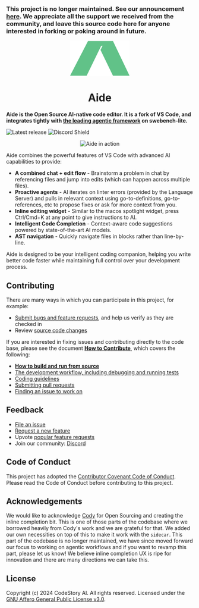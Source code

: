 ### This project is no longer maintained. See our announcement [here](https://x.com/aide_dev/status/1891862381074186388). We appreciate all the support we received from the community, and leave this source code here for anyone interested in forking or poking around in future.

<div id="vscodium-logo" align="center">
    <img src="./media/logo.svg" alt="Aide Logo" width="160"/>
    <h1>Aide</h1>
</div>

**Aide is the Open Source AI-native code editor. It is a fork of VS Code, and integrates tightly with [the leading agentic framework](https://github.com/codestoryai/sidecar) on swebench-lite.**

![Latest release](https://img.shields.io/github/v/release/codestoryai/binaries?label=version)
![Discord Shield](https://discord.com/api/guilds/1138070673756004464/widget.png?style=shield)

<p align="center">
	<img src="./media/hero_video.gif" alt="Aide in action" />
</p>

Aide combines the powerful features of VS Code with advanced AI capabilities to provide:

* **A combined chat + edit flow** - Brainstorm a problem in chat by referencing files and jump into edits (which can happen across multiple files).
* **Proactive agents** - AI iterates on linter errors (provided by the Language Server) and pulls in relevant context using go-to-definitions, go-to-references, etc to propose fixes or ask for more context from you.
* **Inline editing widget** - Similar to the macos spotlight widget, press Ctrl/Cmd+K at any point to give instructions to AI.
* **Intelligent Code Completion** - Context-aware code suggestions powered by state-of-the-art AI models.
* **AST navigation** - Quickly navigate files in blocks rather than line-by-line.

Aide is designed to be your intelligent coding companion, helping you write better code faster while maintaining full control over your development process.

## Contributing

There are many ways in which you can participate in this project, for example:

* [Submit bugs and feature requests](https://github.com/codestoryai/aide/issues), and help us verify as they are checked in
* Review [source code changes](https://github.com/codestoryai/aide/pulls)

If you are interested in fixing issues and contributing directly to the code base,
please see the document **[How to Contribute](https://github.com/codestoryai/aide/blob/cs-main/HOW_TO_CONTRIBUTE.md)**, which covers the following:

* **[How to build and run from source](https://github.com/codestoryai/aide/blob/cs-main/HOW_TO_CONTRIBUTE.md)**
* [The development workflow, including debugging and running tests](https://github.com/codestoryai/aide/blob/cs-main/HOW_TO_CONTRIBUTE.md#debugging)
* [Coding guidelines](https://github.com/codestoryai/aide/wiki/Coding-Guidelines)
* [Submitting pull requests](https://github.com/codestoryai/aide/blob/cs-main/HOW_TO_CONTRIBUTE.md#pull-requests)
* [Finding an issue to work on](https://github.com/codestoryai/aide/blob/cs-main/HOW_TO_CONTRIBUTE.md#where-to-contribute)

## Feedback

* [File an issue](https://github.com/codestoryai/aide/issues)
* [Request a new feature](CONTRIBUTING.md)
* Upvote [popular feature requests](https://github.com/codestoryai/aide/issues?q=is%3Aopen+is%3Aissue+label%3Afeature-request+sort%3Areactions-%2B1-desc)
* Join our community: [Discord](https://discord.gg/mtgrhXM5Xf)

## Code of Conduct

This project has adopted the [Contributor Covenant Code of Conduct](CODE_OF_CONDUCT.md). Please read the Code of Conduct before contributing to this project.

## Acknowledgements

We would like to acknowledge [Cody](https://github.com/sourcegraph/cody) for Open Sourcing and creating the inline completion bit. This is one of those parts of the codebase where we borrowed heavily from Cody's work and we are grateful for that. We added our own necessities on top of this to make it work with the `sidecar`.
This part of the codebase is no longer maintained, we have since moved forward our focus to working on agentic workflows and if you want to revamp this part, please let us know!
We believe inline completion UX is ripe for innovation and there are many directions we can take this.

## License

Copyright (c) 2024 CodeStory AI. All rights reserved.
Licensed under the [GNU Affero General Public License v3.0](LICENSE.md).
